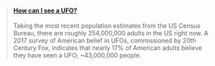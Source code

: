 <blockquote class="embedly-card" data-card-controls="0"><h4><a href="https://medium.com/@austinziech/how-can-i-see-a-ufo-f8518b1e1920">How can I see a UFO?</a></h4><p>Taking the most recent population estimates from the US Census Bureau, there are roughly 254,000,000 adults in the US right now. A 2017 survey of American belief in UFOs, commissioned by 20th Century Fox, indicates that nearly 17% of American adults believe they have seen a UFO; ~43,000,000 people.</p></blockquote>
<script async src="//cdn.embedly.com/widgets/platform.js" charset="UTF-8"></script>

